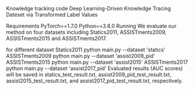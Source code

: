 Knowledge tracking code
Deep Learning-Driven Knowledge Tracing Dateset via Transformed Label Values

Requirements
PyTorch==1.7.0
Python==3.8.0
Running
We evaluate our method on four datasets including Statics2011, ASSISTments2009, ASSISTments2015 and ASSISTments2017.

     

for different dataset
Statics2011
python main.py --dataset 'statics'
ASSISTments2009
python main.py --dataset 'assist2009_pid'
ASSISTments2015
python main.py --dataset 'assist2015'
ASSISTments2017
python main.py --dataset 'assist2017_pid'
Evaluated results (AUC scores) will be saved in statics_test_result.txt, assist2009_pid_test_result.txt, assist2015_test_result.txt, and assist2017_pid_test_result.txt, respectively.
